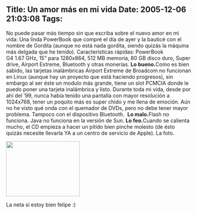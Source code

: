 Title: Un amor más en mi vida
Date: 2005-12-06 21:03:08
Tags: 
---
No puede pasar más tiempo sin que escriba sobre el nuevo amor en mi vida: Una linda PowerBook que compré el día de ayer y la bauticé con el nombre de Gordita (aunque no está nada gordita, siendo quizás la máquina más delgada que he tenido). Características rápidas: PowerBook G4 1.67 GHz, 15” para 1280x864, 512 MB memoria, 80 GB disco duro, Super drive, Airport Extreme, Bluetooth y otras monerías. <strong>Lo bueno.</strong>Como es bien sabido, las tarjetas inalámbricas Airport Extreme de Broadcom no funcionan en Linux (aunque hay un proyecto que está haciendo progresos), sin embargo al ser éste un modulo más grande, tiene un slot PCMCIA donde le puedo poner una tarjeta inalámbrica y listo. Durante toda mi vida, desde por ahí del ‘99, nunca había tenido una pantalla con mayor resolución a 1024x768, tener un poquito más es super chido y me llena de emoción. Aún no he visto qué onda con el quemador de DVDs, pero no debe tener mayor problema. Tampoco con el dispositivo Bluetooth.  <strong>Lo malo.</strong>Flash no funciona. Java no funciona en la versión de Sun. <strong>Lo feo.</strong>Cuando se calienta mucho, el CD empieza a hacer un pitido bien pinche molesto (de ésto quizás necesite llevarla YA a un centro de servicio de Apple). La foto.

<a href="http://www.damog.net/files/misc/fierrito.jpg" target="_blank"><img src="http://www.damog.net/files/misc/fierrito-mini.jpg" border="0" alt=" " width="200" height="150" /></a>

La neta sí estoy bien felipe :)